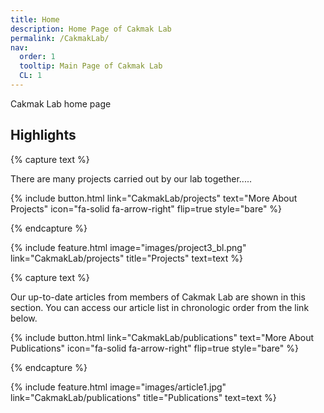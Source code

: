 ```yaml
---
title: Home
description: Home Page of Cakmak Lab
permalink: /CakmakLab/
nav:
  order: 1
  tooltip: Main Page of Cakmak Lab
  CL: 1
---
```


Cakmak Lab home page

## Highlights

{% capture text %}

There are many projects carried out by our lab together.....

{%
  include button.html
  link="CakmakLab/projects"
  text="More About Projects"
  icon="fa-solid fa-arrow-right"
  flip=true
  style="bare"
%}

{% endcapture %}

{%
  include feature.html
  image="images/project3_bl.png"
  link="CakmakLab/projects"
  title="Projects"
  text=text
%}

{% capture text %}

Our up-to-date articles from members of Cakmak Lab are shown in this section. You can access our article list in chronologic order from the link below.

{%
  include button.html
  link="CakmakLab/publications"
  text="More About Publications"
  icon="fa-solid fa-arrow-right"
  flip=true
  style="bare"
%}

{% endcapture %}

{%
  include feature.html
  image="images/article1.jpg"
  link="CakmakLab/publications"
  title="Publications"
  text=text
%}
